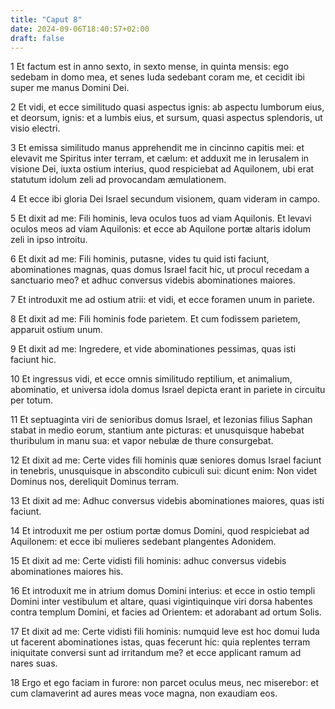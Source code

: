 ```yaml
---
title: "Caput 8"
date: 2024-09-06T18:40:57+02:00
draft: false
---
```




1 Et factum est in anno sexto, in sexto mense, in quinta mensis: ego sedebam in domo mea, et senes Iuda sedebant coram me, et cecidit ibi super me manus Domini Dei.

2 Et vidi, et ecce similitudo quasi aspectus ignis: ab aspectu lumborum eius, et deorsum, ignis: et a lumbis eius, et sursum, quasi aspectus splendoris, ut visio electri.

3 Et emissa similitudo manus apprehendit me in cincinno capitis mei: et elevavit me Spiritus inter terram, et cælum: et adduxit me in Ierusalem in visione Dei, iuxta ostium interius, quod respiciebat ad Aquilonem, ubi erat statutum idolum zeli ad provocandam æmulationem.

4 Et ecce ibi gloria Dei Israel secundum visionem, quam videram in campo.

5 Et dixit ad me: Fili hominis, leva oculos tuos ad viam Aquilonis. Et levavi oculos meos ad viam Aquilonis: et ecce ab Aquilone portæ altaris idolum zeli in ipso introitu.

6 Et dixit ad me: Fili hominis, putasne, vides tu quid isti faciunt, abominationes magnas, quas domus Israel facit hic, ut procul recedam a sanctuario meo? et adhuc conversus videbis abominationes maiores.

7 Et introduxit me ad ostium atrii: et vidi, et ecce foramen unum in pariete.

8 Et dixit ad me: Fili hominis fode parietem. Et cum fodissem parietem, apparuit ostium unum.

9 Et dixit ad me: Ingredere, et vide abominationes pessimas, quas isti faciunt hic.

10 Et ingressus vidi, et ecce omnis similitudo reptilium, et animalium, abominatio, et universa idola domus Israel depicta erant in pariete in circuitu per totum.

11 Et septuaginta viri de senioribus domus Israel, et Iezonias filius Saphan stabat in medio eorum, stantium ante picturas: et unusquisque habebat thuribulum in manu sua: et vapor nebulæ de thure consurgebat.

12 Et dixit ad me: Certe vides fili hominis quæ seniores domus Israel faciunt in tenebris, unusquisque in abscondito cubiculi sui: dicunt enim: Non videt Dominus nos, dereliquit Dominus terram.

13 Et dixit ad me: Adhuc conversus videbis abominationes maiores, quas isti faciunt.

14 Et introduxit me per ostium portæ domus Domini, quod respiciebat ad Aquilonem: et ecce ibi mulieres sedebant plangentes Adonidem.

15 Et dixit ad me: Certe vidisti fili hominis: adhuc conversus videbis abominationes maiores his.

16 Et introduxit me in atrium domus Domini interius: et ecce in ostio templi Domini inter vestibulum et altare, quasi vigintiquinque viri dorsa habentes contra templum Domini, et facies ad Orientem: et adorabant ad ortum Solis.

17 Et dixit ad me: Certe vidisti fili hominis: numquid leve est hoc domui Iuda ut facerent abominationes istas, quas fecerunt hic: quia replentes terram iniquitate conversi sunt ad irritandum me? et ecce applicant ramum ad nares suas.

18 Ergo et ego faciam in furore: non parcet oculus meus, nec miserebor: et cum clamaverint ad aures meas voce magna, non exaudiam eos.

